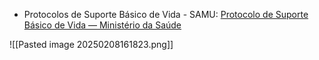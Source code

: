 - Protocolos de Suporte Básico de Vida - SAMU: [Protocolo de Suporte Básico de Vida — Ministério da Saúde](https://www.gov.br/saude/pt-br/assuntos/saude-de-a-a-z/s/samu-192/publicacoes/protocolo-de-suporte-basico-de-vida-1-2.pdf/view)

![[Pasted image 20250208161823.png]]